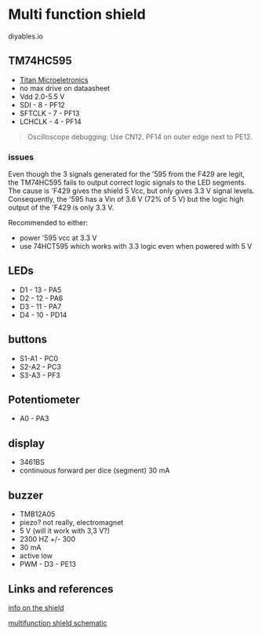 # Multi function shield
diyables.io

## TM74HC595
- [Titan Microeletronics](https://lcsc.com/datasheet/lcsc_datasheet_2410122023_TM-Shenzhen-Titan-Micro-Elec-TM74HC595_C79097.pdf)
- no max drive on dataasheet
- Vdd 2.0-5.5 V
- SDI - 8 - PF12
- SFTCLK - 7 - PF13
- LCHCLK - 4 - PF14

> Oscilloscope debugging: Use CN12.
> PF14 on outer edge next to PE12.

### issues
Even though the 3 signals generated for the '595 from the F429 are legit, the TM74HC595
fails to output correct logic signals to the LED segments.
The cause is 'F429 gives the shield 5 Vcc, but only gives 3.3 V signal levels.
Consequently, the '595 has a Vin of 3.6 V (72% of 5 V) but the logic
high output of the 'F429 is only 3.3 V.

Recommended to either:
- power '595 vcc at 3.3 V
- use 74HCT595 which works with 3.3 logic even when powered with 5 V

## LEDs
- D1 - 13 - PA5
- D2 - 12 - PA6
- D3 - 11 - PA7
- D4 - 10 - PD14

## buttons
- S1-A1 - PC0
- S2-A2 - PC3
- S3-A3 - PF3

## Potentiometer
- A0 - PA3

## display
- 3461BS
- continuous forward per dice (segment) 30 mA

## buzzer
- TMB12A05
- piezo? not really, electromagnet
- 5 V (will it work with 3,3 V?)
- 2300 HZ +/- 300
- 30 mA
- active low
- PWM - D3 - PE13

## Links and references
[info on the shield](https://community.st.com/t5/stm32-mcus-products/im-trying-to-control-the-arduino-multifunction-shield-by-using/td-p/56923)

[multifunction shield schematic](https://static1.squarespace.com/static/584d41b3f5e2310b396cd953/t/5b2fbfb80e2e7265f3ecfa6d/1529855928655/Multifunction-Shield.pdf)


